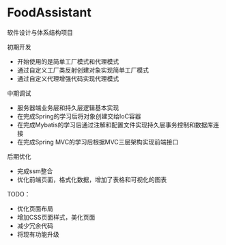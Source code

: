 # FoodAssistant
软件设计与体系结构项目

初期开发

- 开始使用的是简单工厂模式和代理模式
- 通过自定义工厂类反射创建对象实现简单工厂模式
- 通过自定义代理增强代码实现代理模式

中期调试

- 服务器端业务层和持久层逻辑基本实现
- 在完成Spring的学习后将对象创建交给IoC容器
- 在完成Mybatis的学习后通过注解和配置文件实现持久层事务控制和数据库连接
- 在完成Spring MVC的学习后根据MVC三层架构实现前端接口

后期优化

- 完成ssm整合
- 优化前端页面，格式化数据，增加了表格和可视化的图表

TODO：

- 优化页面布局
- 增加CSS页面样式，美化页面
- 减少冗余代码
- 将现有功能升级